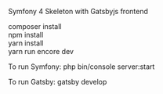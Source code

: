 Symfony 4 Skeleton with Gatsbyjs frontend

composer install <br>
npm install <br>
yarn install <br>
yarn run encore dev <br>

To run Symfony:
php bin/console server:start

To run Gatsby:
gatsby develop
